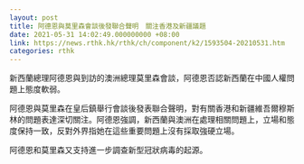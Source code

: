 ```yaml
---
layout: post
title: 阿德恩與莫里森會談後發聯合聲明　關注香港及新疆議題
date: 2021-05-31 14:02:49.000000000 +08:00
link: https://news.rthk.hk/rthk/ch/component/k2/1593504-20210531.htm
categories: rthk
---
```


新西蘭總理阿德恩與到訪的澳洲總理莫里森會談，阿德恩否認新西蘭在中國人權問題上態度軟弱。

阿德恩與莫里森在皇后鎮舉行會談後發表聯合聲明，對有關香港和新疆維吾爾穆斯林的問題表達深切關注。阿德恩強調，新西蘭與澳洲在處理相關問題上，立場和態度保持一致，反對外界指她在這些重要問題上沒有採取強硬立場。

阿德恩和莫里森又支持進一步調查新型冠狀病毒的起源。
